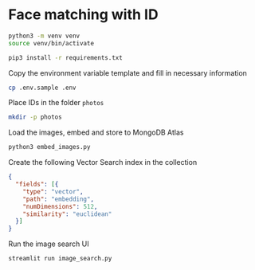 # Face matching with ID

```bash
python3 -m venv venv
source venv/bin/activate

pip3 install -r requirements.txt
```

Copy the environment variable template and fill in necessary information

```bash
cp .env.sample .env
```

Place IDs in the folder `photos`

```bash
mkdir -p photos
```

Load the images, embed and store to MongoDB Atlas

```bash
python3 embed_images.py
```

Create the following Vector Search index in the collection

```json
{
  "fields": [{
    "type": "vector",
    "path": "embedding",
    "numDimensions": 512,
    "similarity": "euclidean"
  }]
}
```

Run the image search UI

```bash
streamlit run image_search.py
```
